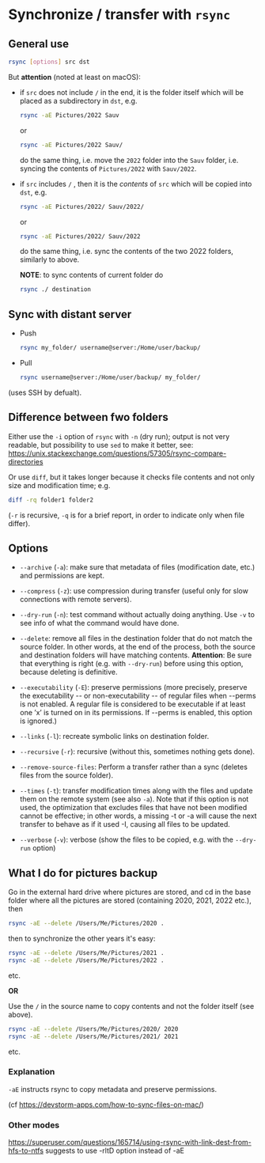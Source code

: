 # Synchronize / transfer with `rsync`

## General use

```bash
rsync [options] src dst
```

But **attention** (noted at least on macOS):

- if `src` does not include `/` in the end, it is the folder itself which will be placed as a subdirectory in `dst`, e.g.
    ```bash
    rsync -aE Pictures/2022 Sauv
    ```
    or
    ```bash
    rsync -aE Pictures/2022 Sauv/
    ```
    do the same thing, i.e. move the `2022` folder into the `Sauv` folder, i.e. syncing the contents of `Pictures/2022` with `Sauv/2022`.


- if `src` includes `/` , then it is the *contents* of `src` which will be copied into `dst`, e.g.
    ```bash
    rsync -aE Pictures/2022/ Sauv/2022/
    ```
    or
    ```bash
    rsync -aE Pictures/2022/ Sauv/2022
    ```
    do the same thing, i.e. sync the contents of the two 2022 folders, similarly to above.

    **NOTE**: to sync contents of current folder do
    ```bash
    rsync ./ destination
    ```

## Sync with distant server

- Push
    ```bash
    rsync my_folder/ username@server:/Home/user/backup/
    ```

- Pull
    ```bash
    rsync username@server:/Home/user/backup/ my_folder/
    ```


(uses SSH by defualt).


## Difference between fwo folders

Either use the `-i` option of `rsync` with `-n` (dry run); output is not very readable, but possibility to use `sed` to make it better, see:
https://unix.stackexchange.com/questions/57305/rsync-compare-directories

Or use `diff`, but it takes longer because it checks file contents and not only size and modification time; e.g.
```bash
diff -rq folder1 folder2
```
(`-r` is recursive, `-q` is for a brief report, in order to indicate only when file differ).


## Options

- `--archive` (`-a`): make sure that metadata of files (modification date, etc.) and permissions are kept.

- `--compress` (`-z`): use compression during transfer (useful only for slow connections with remote servers).

- `--dry-run` (`-n`): test command without actually doing anything. Use `-v` to see info of what the command would have done.

- `--delete`: remove all files in the destination folder that do not match the source folder. In other words, at the end of the process, both the source and destination folders will have matching contents.
**Attention**: Be sure that everything is right (e.g. with `--dry-run`) before using this option, because deleting is definitive.

- `--executability` (`-E`): preserve permissions (more precisely, preserve the executability -- or non-executability -- of regular files when --perms is not enabled.  A regular file is considered to be executable if at least one ’x’ is turned on in its permissions. If --perms is enabled, this option is ignored.)

- `--links` (`-l`): recreate symbolic links on destination folder.

- `--recursive` (`-r`): recursive (without this, sometimes nothing gets done).

- `--remove-source-files`: Perform a transfer rather than a sync (deletes files from the source folder).

- `--times` (`-t`): transfer modification times along with the files and update them on the remote
system (see also `-a`). Note that if this option is not used, the optimization that excludes files that have not been modified cannot be effective; in other words, a missing -t or -a will cause the next transfer to  behave  as  if  it  used  -I,  causing  all files to be updated.

- `--verbose` (`-v`): verbose (show the files to be copied, e.g. with the `--dry-run` option)



## What I do for pictures backup

Go in the external hard drive where pictures are stored, and cd in the base folder where all the pictures are stored (containing 2020, 2021, 2022 etc.), then

```bash
rsync -aE --delete /Users/Me/Pictures/2020 .
```

then to synchronize the other years it's easy:
```bash
rsync -aE --delete /Users/Me/Pictures/2021 .
rsync -aE --delete /Users/Me/Pictures/2022 .
```
etc.

**OR**

Use the `/` in the source name to copy contents and not the folder itself (see above).

```bash
rsync -aE --delete /Users/Me/Pictures/2020/ 2020
rsync -aE --delete /Users/Me/Pictures/2021/ 2021
```
etc.

### Explanation
`-aE` instructs rsync to copy metadata and preserve permissions.



(cf https://devstorm-apps.com/how-to-sync-files-on-mac/)


### Other modes

https://superuser.com/questions/165714/using-rsync-with-link-dest-from-hfs-to-ntfs
suggests to use -rltD option instead of -aE
